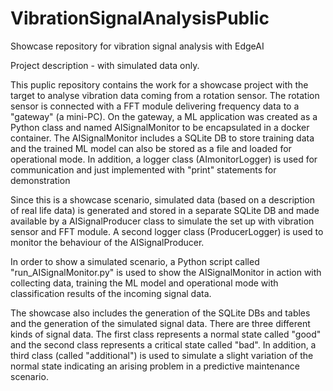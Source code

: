 # VibrationSignalAnalysisPublic
Showcase repository for vibration signal analysis with EdgeAI 

Project description - with simulated data only.

This puplic repository contains the work for a showcase project with the target to analyse vibration data coming from a rotation sensor. The rotation sensor is connected with a FFT module delivering frequency data to a "gateway" (a mini-PC). On the gateway, a ML application was created as a Python class and named AISignalMonitor to be encapsulated in a docker container. The AISignalMonitor includes a SQLite DB to store training data and the trained ML model can also be stored as a file and loaded for operational mode. In addition, a logger class (AImonitorLogger) is used for communication and just implemented with "print" statements for demonstration

Since this is a showcase scenario, simulated data (based on a description of real life data) is generated and stored in a separate SQLite DB and made available by a AISignalProducer class to simulate the set up with vibration sensor and FFT module. A second logger class (ProducerLogger) is used to monitor the behaviour of the AISignalProducer.

In order to show a simulated scenario, a Python script called "run_AISignalMonitor.py" is used to show the AISignalMonitor in action with collecting data, training the ML model and operational mode with classification results of the incoming signal data.

The showcase also includes the generation of the SQLite DBs and tables and the generation of the simulated signal data. There are three different kinds of signal data. The first class represents a normal state called "good" and the second class represents a critical state called "bad". In addition, a third class (called "additional") is used to simulate a slight variation of the normal state indicating an arising problem in a predictive maintenance scenario. 